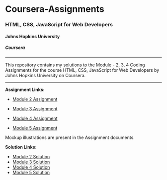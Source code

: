 # Coursera-Assignments

### HTML, CSS, JavaScript for Web Developers
#### Johns Hopkins University
##### Coursera
---
This repository contains my solutions to the Module - 2, 3, 4 Coding Assignments for the course HTML, CSS, JavaScript for Web Developers by Johns Hopkins University on Coursera. 

---
**Assignment Links:**

- [Module 2 Assignment]()

- [Module 3 Assignment]()

- [Module 4 Assignment]()

- [Module 5 Assignment]()

Mockup illustrations are present in the Assignment documents.


**Solution Links:**

- [Module 2 Solution](https://khushir1470.github.io/Assignment/module2-solution/index.html)
- [Module 3 Solution]()
- [Module 4 Solution]()
- [Module 5 Solution]()
